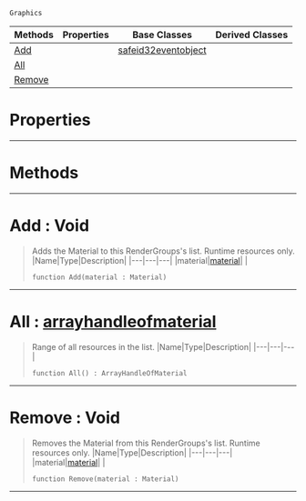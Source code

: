  `Graphics`

|Methods|Properties|Base Classes|Derived Classes|
|---|---|---|---|
|[ Add](materiallist.md#add-void)| |[safeid32eventobject](safeid32eventobject.md)| |
|[ All](materiallist.md#all-zilch-engine-document)| | | |
|[ Remove](materiallist.md#remove-void)| | | |


 #  Properties


---  
 #  Methods


---  
 #  Add : Void

> Adds the Material to this RenderGroups's list. Runtime resources only.
> |Name|Type|Description|
> |---|---|---|
> |material|[material](material.md)| |
> ``` lang=cpp, name=Nada
> function Add(material : Material)
> ``` 


---  
 #  All : [arrayhandleofmaterial](arrayhandleofmaterial.md)

> Range of all resources in the list.
> |Name|Type|Description|
> |---|---|---|
> ``` lang=cpp, name=Nada
> function All() : ArrayHandleOfMaterial
> ``` 


---  
 #  Remove : Void

> Removes the Material from this RenderGroups's list. Runtime resources only.
> |Name|Type|Description|
> |---|---|---|
> |material|[material](material.md)| |
> ``` lang=cpp, name=Nada
> function Remove(material : Material)
> ``` 


---  
 

 